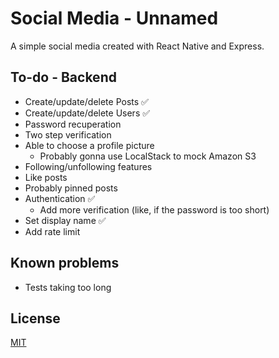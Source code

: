 
# Social Media - Unnamed

A simple social media created with React Native and Express.

## To-do - Backend

- Create/update/delete Posts ✅
- Create/update/delete Users ✅
- Password recuperation
- Two step verification
- Able to choose a profile picture
  - Probably gonna use LocalStack to mock Amazon S3
- Following/unfollowing features
- Like posts
- Probably pinned posts
- Authentication ✅
  - Add more verification (like, if the password is too short)
- Set display name ✅
- Add rate limit

## Known problems

- Tests taking too long

## License

[MIT](https://choosealicense.com/licenses/mit/)
